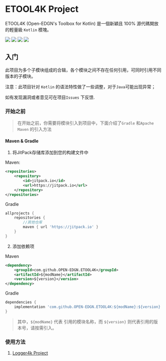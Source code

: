 # ETOOL4K Project

ETOOL4K (Open-EDGN's Toolbox for Kotlin) 是一個新穎且 100% 源代碼開放的輕量級 `Kotlin` 模塊。

![](https://img.shields.io/badge/LICENSE-MIT-green.svg) ![](https://img.shields.io/badge/CODE-Kotlin-green.svg)  ![](https://img.shields.io/badge/BUILD-Gradle-green.svg) [![](https://jitpack.io/v/OPEN-EDGN/ETOOL4K.svg)](https://jitpack.io/#OPEN-EDGN/ETOOL4K)

## 入门

此项目为多个子模块组成的合辑，各个模块之间不存在任何引用，可同时引用不同版本的子模块。

注意：此项目针对 `Kotlin` 的语法特性做了一些调整，对于`Java`可能出现异常；

如有发现漏洞或者意见可在项目`Issues` 下反馈.

### 开始之前

> 在开始之前，你需要将模块引入到项目中，下面介绍了`Gradle` 和`Apache Maven` 的引入方法

#### Maven & Gradle

1. 将JitPack存储库添加到您的构建文件中

Maven:

```xml
<repositories>
    <repository>
        <id>jitpack.io</id>
        <url>https://jitpack.io</url>
    </repository>
</repositories>
```

Gradle

```groovy
allprojects {
	repositories {
        //其他仓库 
		maven { url 'https://jitpack.io' }
	}
}
```

2. 添加依赖项

Maven

```xml
<dependency>
    <groupId>com.github.OPEN-EDGN.ETOOL4K</groupId>
    <artifactId>${modName}</artifactId>
    <version>${version}</version>
</dependency>
```

Gradle

```groovy
dependencies {
    implementation 'com.github.OPEN-EDGN.ETOOL4K:${modName}:${version}'
}
```

> 其中，`${modName}` 代表 引用的模块名称，而 `${version}` 则代表引用的版本号，请按需引入。


### 使用方法
1. [Logger4k Project](/logger4k/README.md)
